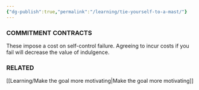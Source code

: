 ```yaml
---
{"dg-publish":true,"permalink":"/learning/tie-yourself-to-a-mast/"}
---
```


### COMMITMENT CONTRACTS

These impose a cost on self-control failure. Agreeing to incur costs if you fail will decrease the value of indulgence.


### RELATED
[[Learning/Make the goal more motivating\|Make the goal more motivating]]